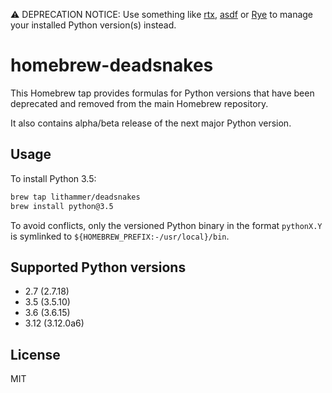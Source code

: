 :warning: DEPRECATION NOTICE: Use something like
[rtx](https://github.com/jdx/rtx), [asdf](https://asdf-vm.com) or
[Rye](https://rye-up.com) to manage your installed Python version(s) instead.

# homebrew-deadsnakes

This Homebrew tap provides formulas for Python versions that have been
deprecated and removed from the main Homebrew repository.

It also contains alpha/beta release of the next major Python version.

## Usage

To install Python 3.5:

```sh
brew tap lithammer/deadsnakes
brew install python@3.5
```

To avoid conflicts, only the versioned Python binary in the format `pythonX.Y`
is symlinked to `${HOMEBREW_PREFIX:-/usr/local}/bin`.

## Supported Python versions

- 2.7 (2.7.18)
- 3.5 (3.5.10)
- 3.6 (3.6.15)
- 3.12 (3.12.0a6)

## License

MIT
